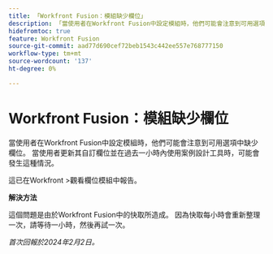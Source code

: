 ```yaml
---
title: 「Workfront Fusion：模組缺少欄位」
description: 「當使用者在Workfront Fusion中設定模組時，他們可能會注意到可用選項中缺少欄位。 當使用者更新其自訂欄位並在過去一小時內使用了案例設計工具時，就可能會發生這種情況。」
hidefromtoc: true
feature: Workfront Fusion
source-git-commit: aad77d690cef72beb1543c442ee557e768777150
workflow-type: tm+mt
source-wordcount: '137'
ht-degree: 0%

---
```



# Workfront Fusion：模組缺少欄位

當使用者在Workfront Fusion中設定模組時，他們可能會注意到可用選項中缺少欄位。 當使用者更新其自訂欄位並在過去一小時內使用案例設計工具時，可能會發生這種情況。

這已在Workfront >觀看欄位模組中報告。

**解決方法**

這個問題是由於Workfront Fusion中的快取所造成。 因為快取每小時會重新整理一次，請等待一小時，然後再試一次。

_首次回報於2024年2月2日。_
